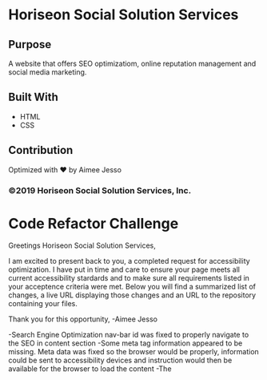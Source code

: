 # Horiseon Social Solution Services

## Purpose
A website that offers SEO optimizatiom, online reputation management and social media marketing.

## Built With
* HTML
* CSS

## Contribution
Optimized with ❤️ by Aimee Jesso

### ©️2019 Horiseon Social Solution Services, Inc.
# Code Refactor Challenge
Greetings Horiseon Social Solution Services,

I am excited to present back to you, a completed request for accessibility optimization.
I have put in time and care to ensure your page meets all current accessibility stardards and to make sure
all requirements listed in your acceptence criteria were met.  Below you will find a summarized list of changes, a live URL displaying those changes and an URL to the repository containing your files.

Thank you for this opportunity,
-Aimee Jesso

-Search Engine Optimization nav-bar id was fixed to properly navigate to the SEO in content section
-Some meta tag information appeared to be missing.  Meta data was fixed so the browser would be properly, information could be sent to accessibility devices and instruction would then be available for the browser to load the content
-The <title> tag was changed to be the name of the company and shows in full when the mouse hovers over the tab
-Indenting of parent / children elements and spacing were cleaned up throughout both index.html and style.css for the next developer who works on this project.
-Commented descriptions were placed throughout index.html and style.css documents for easier code reading
-Detailed descriptions were placed in image alt attributes for assistive devices
-I felt that the .float-left and .float-right classes were somewhat vague so I renamed them to 
.left-content-image and .right-content-image as they were only styling the content images
-The .hero class was changed to .hero-image to be more descriptive
-I deleted an unnecessary "Developer" folder to ensure proper loading and browser reading of index.html and style.css
-There were approximately three containers were improperly contained as <div> tags with classes which where renamed with proper semantics (footer, nav, aside)
-To maintain sequential order of headers, the H2 header in <footer> was changed to H4
-Some CSS Styles were repeated throughout the Benefits and Content containers which are now consolidated and fewer CSS style lines now exist

Live URL:
https://missaimeejay.github.io/HoriseonSocialSolutionServices/
Github Repository URL: https://github.com/MissAimeeJay/HoriseonSocialSolutionServices
![Screenshot](./assets/images/ProjectScreenshot.png)
